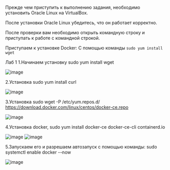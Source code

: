 Прежде чем приступить к выполнению задания, необходимо установить Oracle Linux на VirtualBox.

После установки Oracle Linux убедитесь, что он работает корректно.

После проверки вам необходимо открыть командную строку и приступать к работе с командной строкой.

Приступаем к установке Docker:
С помощью команды  `sudo yum install wget`

Лаб 1
1.Начинаем установку sudo yum install wget

![image](https://github.com/user-attachments/assets/21ee432b-11fe-4bbd-9e57-c80567a52b6e)

2.Установка sudo yum install curl

![image](https://github.com/user-attachments/assets/3d7833ab-8b79-406c-ad23-4566b7b4b0d3)

3.Установка sudo wget -P /etc/yum.repos.d/ https://download.docker.com/linux/centos/docker-ce.repo

![image](https://github.com/user-attachments/assets/29ebcbbd-9be4-4e96-a215-38f94f7fc218)

4.Установка docker, sudo yum install docker-ce docker-ce-cli containerd.io

![image](https://github.com/user-attachments/assets/44734710-688b-4c0b-bd85-6cfed88917d6)
![image](https://github.com/user-attachments/assets/ecd0ce93-e16c-41d4-bb5e-72bc8bdbedf6)

5.Запускаем его и разрешаем автозапуск с помощью команды: sudo systemctl enable docker --now

![image](https://github.com/user-attachments/assets/b3441a4c-069d-4aa8-8b58-06d0fc20eeec)
